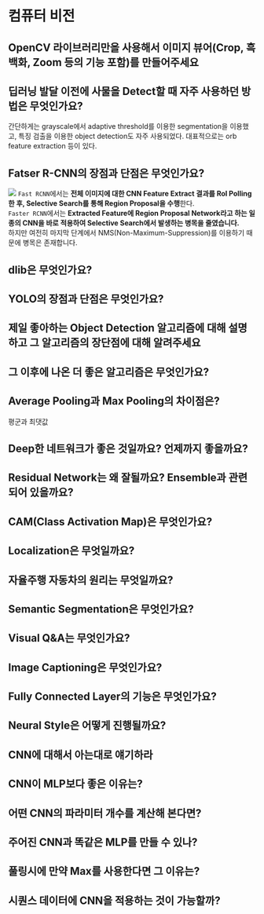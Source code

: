 # 컴퓨터 비전

## OpenCV 라이브러리만을 사용해서 이미지 뷰어(Crop, 흑백화, Zoom 등의 기능 포함)를 만들어주세요

## 딥러닝 발달 이전에 사물을 Detect할 때 자주 사용하던 방법은 무엇인가요?

간단하게는 grayscale에서 adaptive threshold를 이용한 segmentation을 이용했고, 특징 검출을 이용한 object detection도 자주 사용되었다. 대표적으로는 orb feature extraction 등이 있다.

## Fatser R-CNN의 장점과 단점은 무엇인가요?
![](https://seongkyun.github.io/assets/post_img/papers/2019-01-06-Object_detection/fig7.PNG)
`Fast RCNN`에서는 **전체 이미지에 대한 CNN Feature Extract 결과를 RoI Polling한 후, Selective Search를 통해 Region Proposal을 수행**한다.  
`Faster RCNN`에서는 **Extracted Feature에 Region Proposal Network라고 하는 일종의 CNN을 바로 적용하여 Selective Search에서 발생하는 병목을 줄였습니다.**  
하지만 여전히 마지막 단계에서 NMS(Non-Maximum-Suppression)를 이용하기 때문에 병목은 존재합니다.

## dlib은 무엇인가요?

## YOLO의 장점과 단점은 무엇인가요?

## 제일 좋아하는 Object Detection 알고리즘에 대해 설명하고 그 알고리즘의 장단점에 대해 알려주세요

## 그 이후에 나온 더 좋은 알고리즘은 무엇인가요?

## Average Pooling과 Max Pooling의 차이점은?
평군과 최댓값

## Deep한 네트워크가 좋은 것일까요? 언제까지 좋을까요?

## Residual Network는 왜 잘될까요? Ensemble과 관련되어 있을까요?
## CAM(Class Activation Map)은 무엇인가요?
## Localization은 무엇일까요?
## 자율주행 자동차의 원리는 무엇일까요?
## Semantic Segmentation은 무엇인가요?
## Visual Q&A는 무엇인가요?
## Image Captioning은 무엇인가요?
## Fully Connected Layer의 기능은 무엇인가요?
## Neural Style은 어떻게 진행될까요?
## CNN에 대해서 아는대로 얘기하라
## CNN이 MLP보다 좋은 이유는?
## 어떤 CNN의 파라미터 개수를 계산해 본다면?
## 주어진 CNN과 똑같은 MLP를 만들 수 있나?
## 풀링시에 만약 Max를 사용한다면 그 이유는?
## 시퀀스 데이터에 CNN을 적용하는 것이 가능할까?
